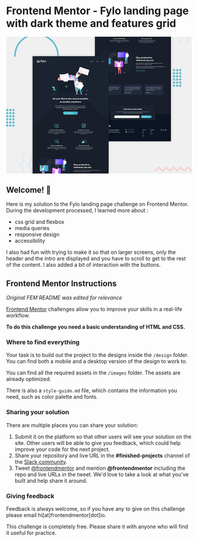 # Frontend Mentor - Fylo landing page with dark theme and features grid

![Design preview for the Fylo landing page with dark theme and features grid challenge](./design/desktop-preview.jpg)

## Welcome! 👋

Here is my solution to the Fylo landing page challenge on Frontend Mentor. During the development processed, I learned more about :
* css grid and flexbox
* media queries
* responsive design
* accessibility

I also had fun with trying to make it so that on larger screens, only the header and the intro are displayed and you have to scroll to get to the rest of the content. I also added a bit of interaction with the buttons. 

## Frontend Mentor Instructions

*Original FEM README was edited for relevance*

[Frontend Mentor](https://www.frontendmentor.io) challenges allow you to improve your skills in a real-life workflow.

**To do this challenge you need a basic understanding of HTML and CSS.**

### Where to find everything

Your task is to build out the project to the designs inside the `/design` folder. You can find both a mobile and a desktop version of the design to work to. 

You can find all the required assets in the `/images` folder. The assets are already optimized.

There is also a `style-guide.md` file, which contains the information you need, such as color palette and fonts.

### Sharing your solution

There are multiple places you can share your solution:

1. Submit it on the platform so that other users will see your solution on the site. Other users will be able to give you feedback, which could help improve your code for the next project.
2. Share your repository and live URL in the **#finished-projects** channel of the [Slack community](https://www.frontendmentor.io/slack).
3. Tweet [@frontendmentor](https://twitter.com/frontendmentor) and mention **@frontendmentor** including the repo and live URLs in the tweet. We'd love to take a look at what you've built and help share it around.

### Giving feedback

Feedback is always welcome, so if you have any to give on this challenge please email hi[at]frontendmentor[dot]io.

This challenge is completely free. Please share it with anyone who will find it useful for practice.

